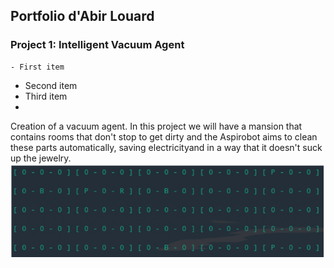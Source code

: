 ## Portfolio d'Abir Louard

### Project 1: Intelligent Vacuum Agent

	- First item
- Second item
- Third item
- 
Creation of a vacuum agent. In this project we will
have a mansion that contains rooms that don't stop
to get dirty and the Aspirobot aims to clean these
parts automatically, saving electricityand in a 
way that it doesn't suck up the jewelry.
![](/images/aspirobot.png)



